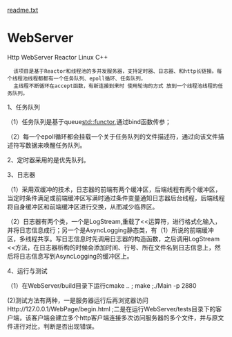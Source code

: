 [readme.txt](https://github.com/hjdjh/WebServer/files/7020943/readme.txt)
# WebServer
Http  WebServer Reactor Linux C++


      该项目是基于Reactor和线程池的多并发服务器，支持定时器、日志器、和http长链接。每个线程池线程都都有一个任务队列、epoll循环、任务队列，
      主线程不断循环在accept函数，有新连接到来时 使用轮询的方式 放到一个线程池线程的任务队列。
 
1、任务队列

（1）任务队列是基于queue<std::functor>,通过bind函数传参；

（2）每一个epoll循环都会挂载一个关于任务队列的文件描述符，通过向该文件描述符写数据来唤醒任务队列。



2、定时器采用的是优先队列。

3、日志器

（1）采用双缓冲的技术，日志器的前端有两个缓冲区，后端线程有两个缓冲区，当定时条件满足或前端缓冲区写满时通过条件变量通知日志器后台线程，后端线程将自身缓冲区和前端缓冲区进行交换，从而减少临界区。

（2）日志器有两个类，一个是LogStream,重载了<<运算符，进行格式化输入，并将日志信息成行；另一个是AsyncLogging静态类，有（1）所说的前端缓冲区，多线程共享。写日志信息时先调用日志器的构造函数，之后调用LogStream <<方法，在日志器析构的时候会添加时间、行号、所在文件名到日志信息上，然后将日志信息写到AsyncLogging的缓冲区上。


4、运行与测试

（1）在WebServer/build目录下运行cmake .. ; make ;./Main -p 2880 

(2)测试方法有两种，一是服务器运行后再浏览器访问Http://127.0.0.1/WebPage/begin.html ;二是在运行WebServer/tests目录下的客户端，该客户端会建立多个http客户端连接多次访问服务器的多个文件，并与原文件进行对比，判断是否出现错误。
